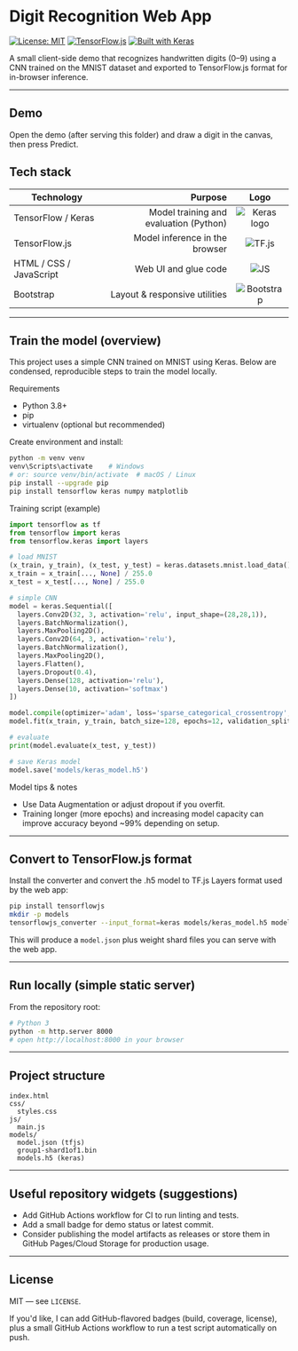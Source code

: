 
# Digit Recognition Web App

[![License: MIT](https://img.shields.io/badge/License-MIT-blue.svg)](LICENSE) [![TensorFlow.js](https://img.shields.io/badge/TensorFlow.js-2.0-orange.svg)](https://www.tensorflow.org/js) [![Built with Keras](https://img.shields.io/badge/Keras-%E2%9A%A1-orange.svg)](https://keras.io)

A small client-side demo that recognizes handwritten digits (0–9) using a CNN trained on the MNIST dataset and exported to TensorFlow.js format for in-browser inference.

---

## Demo
Open the demo (after serving this folder) and draw a digit in the canvas, then press Predict.

## Tech stack

| Technology | Purpose | Logo |
|---|---:|:---:|
| TensorFlow / Keras | Model training and evaluation (Python) | ![Keras logo](https://img.shields.io/badge/Keras-%E2%9A%A1-orange.svg) |
| TensorFlow.js | Model inference in the browser | ![TF.js](https://img.shields.io/badge/TensorFlow.js-2.0-orange.svg) |
| HTML / CSS / JavaScript | Web UI and glue code | ![JS](https://img.shields.io/badge/HTML%2FCSS%2FJS-lightgrey.svg) |
| Bootstrap | Layout & responsive utilities | ![Bootstrap](https://img.shields.io/badge/Bootstrap-4.3-blue.svg) |

---

## Train the model (overview)
This project uses a simple CNN trained on MNIST using Keras. Below are condensed, reproducible steps to train the model locally.

Requirements
- Python 3.8+
- pip
- virtualenv (optional but recommended)

Create environment and install:

```bash
python -m venv venv
venv\Scripts\activate    # Windows
# or: source venv/bin/activate  # macOS / Linux
pip install --upgrade pip
pip install tensorflow keras numpy matplotlib
```

Training script (example)

```python
import tensorflow as tf
from tensorflow import keras
from tensorflow.keras import layers

# load MNIST
(x_train, y_train), (x_test, y_test) = keras.datasets.mnist.load_data()
x_train = x_train[..., None] / 255.0
x_test = x_test[..., None] / 255.0

# simple CNN
model = keras.Sequential([
  layers.Conv2D(32, 3, activation='relu', input_shape=(28,28,1)),
  layers.BatchNormalization(),
  layers.MaxPooling2D(),
  layers.Conv2D(64, 3, activation='relu'),
  layers.BatchNormalization(),
  layers.MaxPooling2D(),
  layers.Flatten(),
  layers.Dropout(0.4),
  layers.Dense(128, activation='relu'),
  layers.Dense(10, activation='softmax')
])

model.compile(optimizer='adam', loss='sparse_categorical_crossentropy', metrics=['accuracy'])
model.fit(x_train, y_train, batch_size=128, epochs=12, validation_split=0.1)

# evaluate
print(model.evaluate(x_test, y_test))

# save Keras model
model.save('models/keras_model.h5')
```

Model tips & notes
- Use Data Augmentation or adjust dropout if you overfit.
- Training longer (more epochs) and increasing model capacity can improve accuracy beyond ~99% depending on setup.

---

## Convert to TensorFlow.js format
Install the converter and convert the .h5 model to TF.js Layers format used by the web app:

```bash
pip install tensorflowjs
mkdir -p models
tensorflowjs_converter --input_format=keras models/keras_model.h5 models/tfjs_model
```

This will produce a `model.json` plus weight shard files you can serve with the web app.

---

## Run locally (simple static server)
From the repository root:

```bash
# Python 3
python -m http.server 8000
# open http://localhost:8000 in your browser
```

---

## Project structure
```
index.html
css/
  styles.css
js/
  main.js
models/
  model.json (tfjs)
  group1-shard1of1.bin
  models.h5 (keras)
```

---

## Useful repository widgets (suggestions)
- Add GitHub Actions workflow for CI to run linting and tests.
- Add a small badge for demo status or latest commit.
- Consider publishing the model artifacts as releases or store them in GitHub Pages/Cloud Storage for production usage.

---

## License
MIT — see `LICENSE`.

If you'd like, I can add GitHub-flavored badges (build, coverage, license), plus a small GitHub Actions workflow to run a test script automatically on push.

